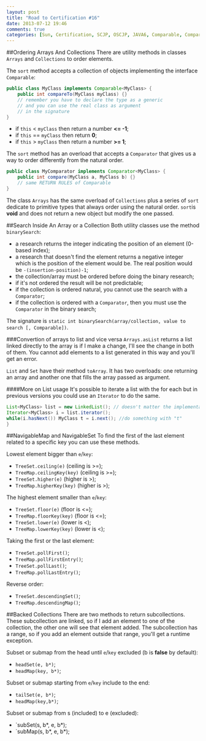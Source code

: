 ```yaml
---
layout: post
title: "Road to Certification #16"
date: 2013-07-12 19:46
comments: true
categories: [Sun, Certification, SCJP, OSCJP, JAVA6, Comparable, Comparator, Collections]
---
```

##Ordering Arrays And Collections
There are utility methods in classes `Arrays` and `Collections` to order elements.

The `sort` method accepts a collection of objects implementing the interface `Comparable`:

``` java COMPARABLE
public class MyClass implements Comparable<MyClass> {
	public int compareTo(MyClass myClass) {}
	// remember you have to declare the type as a generic
	// and you can use the real class as argument
	// in the signature
}
``` 
<!-- more -->
* if `this` < `myClass` then return a number **<= -1**;
* if `this` == `myClass` then return **0**; 
* if `this` > `myClass` then return a number **>= 1**;

The `sort` method has an overload that accepts a `Comparator` that gives us a way to order differently from the natural order.

``` java COMPARATOR
public class MyComparator implements Comparator<MyClass> {
	public int compare(MyClass a, MyClass b) {}
	// same RETURN RULES of Comparable
}
```

The class `Arrays` has the same overload of `Collections` plus a series of `sort` dedicate to primitive types that always order using the natural order. `sort`is **void** and does not return a new object but modify the one passed.

##Search Inside An Array or a Collection
Both utility classes use the method `binarySearch`:

* a research returns the integer indicating the position of an element (0-based index); 
* a research that doesn't find the element returns a negative integer which is the position of the element would be. The real position would be `-(insertion-position)-1`; 
* the collection/array must be ordered before doing the binary research;
* if it's not ordered the result will be not predictable;
* if the collection is ordered natural, you cannot use the search with a `Comparator`;
* if the collection is ordered with a `Comparator`, then you must use the `Comparator` in the binary search;

The signature is `static int binarySearch(array/collection, value to search [, Comparable])`.

###Convertion of arrays to list and vice versa
`Arrays.asList` returns a list linked directly to the array is if I make a change, I'll see the change in both of them. You cannot add elements to a list generated in this way and you'll get an error.

`List` and `Set` have their method `toArray`. It has two overloads: one returning an array and another one that fills the array passed as argument.

####More on List usage
It's possible to iterate a list with the for each but in previous versions you could use an `Iterator` to do the same.
``` java ITERATOR EXAMPLE
List<MyClass> list = new LinkedList(); // doesn't matter the implementation you choose
Iterator<MyClass> i = list.iterator();
while(i.hasNext()) MyClass t = i.next(); //do something with "t"
}
```

##NavigableMap and NavigableSet
To find the first of the last element related to a specific key you can use these methods.

Lowest element bigger than `e`/`key`:

* `TreeSet.ceiling(e)` (ceiling is >=);
* `TreeMap.ceilingKey(key)` (ceiling is >=);
* `TreeSet.higher(e)` (higher is >);
* `TreeMap.higherKey(key)` (higher is >);

The highest element smaller than `e`/`key`:

* `TreeSet.floor(e)` (floor is <=);
* `TreeMap.floorKey(key)` (floor is <=);
* `TreeSet.lower(e)` (lower is <);
* `TreeMap.lowerKey(key)` (lower is <);

Taking the first or the last element:

* `TreeSet.pollFirst()`;
* `TreeMap.pollFirstEntry()`;
* `TreeSet.pollLast()`;
* `TreeMap.pollLastEntry()`;

Reverse order:

* `TreeSet.descendingSet()`;
* `TreeMap.descendingMap()`;

##Backed Collections
There are two methods to return subcollections. These subcollection are linked, so if I add an element to one of the collection, the other one will see that element added. The subcollection has a range, so if you add an element outside that range, you'll get a runtime exception.

Subset or submap from the head until `e`/`key` excluded (b is **false** by default):
* `headSet(e, b*)`;
* `headMap(key, b*)`;

Subset or submap starting from `e`/`key` include to the end:
* `tailSet(e, b*)`;
* `headMap(key,b*)`;

Subset or submap from s (included) to e (excluded):
* `subSet(s, b*, e, b*);
* `subMap(s, b*, e, b*);
